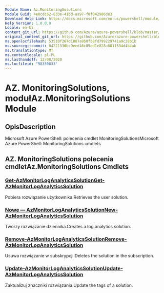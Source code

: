 ```yaml
---
Module Name: Az.MonitoringSolutions
Module Guid: 4e0cdc62-833e-41bd-aa97-f8f042986de3
Download Help Link: https://docs.microsoft.com/en-us/powershell/module/az.monitoringsolutions
Help Version: 1.0.0.0
Locale: en-US
content_git_url: https://github.com/Azure/azure-powershell/blob/master/src/MonitoringSolutions/help/Az.MonitoringSolutions.md
original_content_git_url: https://github.com/Azure/azure-powershell/blob/master/src/MonitoringSolutions/help/Az.MonitoringSolutions.md
ms.openlocfilehash: 53510f267d1887a9b0f58fd799229741a9c28b1b
ms.sourcegitcommit: 04221336bc9eed46c05ed1e828a6811534d4b4ab
ms.translationtype: MT
ms.contentlocale: pl-PL
ms.lasthandoff: 12/08/2020
ms.locfileid: "98350833"
---
```

# <span data-ttu-id="5b36d-101">AZ. MonitoringSolutions, moduł</span><span class="sxs-lookup"><span data-stu-id="5b36d-101">Az.MonitoringSolutions Module</span></span>
## <span data-ttu-id="5b36d-102">Opis</span><span class="sxs-lookup"><span data-stu-id="5b36d-102">Description</span></span>
<span data-ttu-id="5b36d-103">Microsoft Azure PowerShell: polecenia cmdlet MonitoringSolutions</span><span class="sxs-lookup"><span data-stu-id="5b36d-103">Microsoft Azure PowerShell: MonitoringSolutions cmdlets</span></span>

## <span data-ttu-id="5b36d-104">AZ. MonitoringSolutions polecenia cmdlet</span><span class="sxs-lookup"><span data-stu-id="5b36d-104">Az.MonitoringSolutions Cmdlets</span></span>
### [<span data-ttu-id="5b36d-105">Get-AzMonitorLogAnalyticsSolution</span><span class="sxs-lookup"><span data-stu-id="5b36d-105">Get-AzMonitorLogAnalyticsSolution</span></span>](Get-AzMonitorLogAnalyticsSolution.md)
<span data-ttu-id="5b36d-106">Pobiera rozwiązanie użytkownika.</span><span class="sxs-lookup"><span data-stu-id="5b36d-106">Retrieves the user solution.</span></span>

### [<span data-ttu-id="5b36d-107">Nowe — AzMonitorLogAnalyticsSolution</span><span class="sxs-lookup"><span data-stu-id="5b36d-107">New-AzMonitorLogAnalyticsSolution</span></span>](New-AzMonitorLogAnalyticsSolution.md)
<span data-ttu-id="5b36d-108">Tworzy rozwiązanie dziennika.</span><span class="sxs-lookup"><span data-stu-id="5b36d-108">Creates a log analytics solution.</span></span>

### [<span data-ttu-id="5b36d-109">Remove-AzMonitorLogAnalyticsSolution</span><span class="sxs-lookup"><span data-stu-id="5b36d-109">Remove-AzMonitorLogAnalyticsSolution</span></span>](Remove-AzMonitorLogAnalyticsSolution.md)
<span data-ttu-id="5b36d-110">Usuwa rozwiązanie w subskrypcji.</span><span class="sxs-lookup"><span data-stu-id="5b36d-110">Deletes the solution in the subscription.</span></span>

### [<span data-ttu-id="5b36d-111">Update-AzMonitorLogAnalyticsSolution</span><span class="sxs-lookup"><span data-stu-id="5b36d-111">Update-AzMonitorLogAnalyticsSolution</span></span>](Update-AzMonitorLogAnalyticsSolution.md)
<span data-ttu-id="5b36d-112">Zaktualizuj znaczniki rozwiązania.</span><span class="sxs-lookup"><span data-stu-id="5b36d-112">Update the tags of a solution.</span></span>

